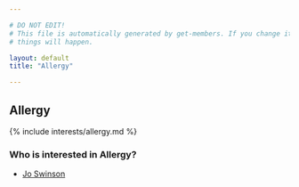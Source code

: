 ```yaml
---

# DO NOT EDIT!
# This file is automatically generated by get-members. If you change it, bad
# things will happen.

layout: default
title: "Allergy"

---
```


## Allergy

{% include interests/allergy.md %}

### Who is interested in Allergy?


* [Jo Swinson](/members/jo-swinson.html)
